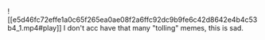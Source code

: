 ![[e5d46fc72effe1a0c65f265ea0ae08f2a6ffc92dc9b9fe6c42d8642e4b4c53b4_1.mp4#play]]
I don't acc have that many "tolling" memes, this is sad.
